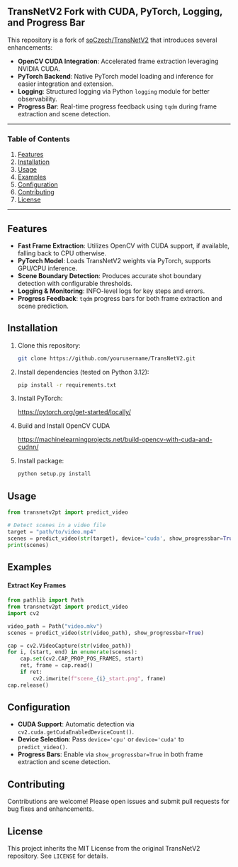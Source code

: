 ## TransNetV2 Fork with CUDA, PyTorch, Logging, and Progress Bar

This repository is a fork of [soCzech/TransNetV2](https://github.com/soCzech/TransNetV2) that introduces several enhancements:

* **OpenCV CUDA Integration**: Accelerated frame extraction leveraging NVIDIA CUDA.
* **PyTorch Backend**: Native PyTorch model loading and inference for easier integration and extension.
* **Logging**: Structured logging via Python `logging` module for better observability.
* **Progress Bar**: Real-time progress feedback using `tqdm` during frame extraction and scene detection.

---

### Table of Contents

1. [Features](#features)
2. [Installation](#installation)
3. [Usage](#usage)
4. [Examples](#examples)
5. [Configuration](#configuration)
6. [Contributing](#contributing)
7. [License](#license)

---

## Features

* **Fast Frame Extraction**: Utilizes OpenCV with CUDA support, if available, falling back to CPU otherwise.
* **PyTorch Model**: Loads TransNetV2 weights via PyTorch, supports GPU/CPU inference.
* **Scene Boundary Detection**: Produces accurate shot boundary detection with configurable thresholds.
* **Logging & Monitoring**: INFO-level logs for key steps and errors.
* **Progress Feedback**: `tqdm` progress bars for both frame extraction and scene prediction.

## Installation

1. Clone this repository:

   ```bash
   git clone https://github.com/yourusername/TransNetV2.git
   ```
3. Install dependencies (tested on Python 3.12):

   ```bash
   pip install -r requirements.txt
   ```
3. Install PyTorch:
   
   https://pytorch.org/get-started/locally/
4. Build and Install OpenCV CUDA

   https://machinelearningprojects.net/build-opencv-with-cuda-and-cudnn/
5. Install package:
   ```bash
   python setup.py install
   ``` 

## Usage

```python
from transnetv2pt import predict_video

# Detect scenes in a video file
target = "path/to/video.mp4"
scenes = predict_video(str(target), device='cuda', show_progressbar=True)
print(scenes)
```

## Examples

#### Extract Key Frames

```python
from pathlib import Path
from transnetv2pt import predict_video
import cv2

video_path = Path("video.mkv")
scenes = predict_video(str(video_path), show_progressbar=True)

cap = cv2.VideoCapture(str(video_path))
for i, (start, end) in enumerate(scenes):
    cap.set(cv2.CAP_PROP_POS_FRAMES, start)
    ret, frame = cap.read()
    if ret:
        cv2.imwrite(f"scene_{i}_start.png", frame)
cap.release()
```

## Configuration

* **CUDA Support**: Automatic detection via `cv2.cuda.getCudaEnabledDeviceCount()`.
* **Device Selection**: Pass `device='cpu'` or `device='cuda'` to `predict_video()`.
* **Progress Bars**: Enable via `show_progressbar=True` in both frame extraction and scene detection.

## Contributing

Contributions are welcome! Please open issues and submit pull requests for bug fixes and enhancements.

## License

This project inherits the MIT License from the original TransNetV2 repository. See `LICENSE` for details.

